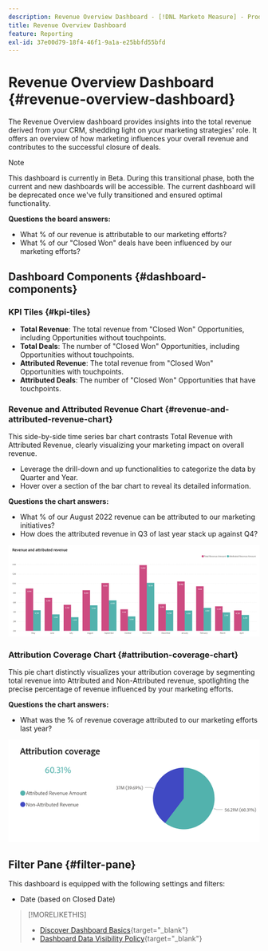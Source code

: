 ```yaml
---
description: Revenue Overview Dashboard - [!DNL Marketo Measure] - Product
title: Revenue Overview Dashboard
feature: Reporting
exl-id: 37e00d79-18f4-46f1-9a1a-e25bbfd55bfd
---
```

# Revenue Overview Dashboard {#revenue-overview-dashboard}

The Revenue Overview dashboard provides insights into the total revenue derived from your CRM, shedding light on your marketing strategies' role. It offers an overview of how marketing influences your overall revenue and contributes to the successful closure of deals.

>[!NOTE]
>
>This dashboard is currently in Beta. During this transitional phase, both the current and new dashboards will be accessible. The current dashboard will be deprecated once we've fully transitioned and ensured optimal functionality.

**Questions the board answers:**

* What % of our revenue is attributable to our marketing efforts?
* What % of our "Closed Won" deals have been influenced by our marketing efforts?

## Dashboard Components {#dashboard-components}

### KPI Tiles {#kpi-tiles}

* **Total Revenue**: The total revenue from "Closed Won" Opportunities, including Opportunities without touchpoints.
* **Total Deals**: The number of "Closed Won" Opportunities, including Opportunities without touchpoints.
* **Attributed Revenue**: The total revenue from "Closed Won" Opportunities with touchpoints.
* **Attributed Deals**: The number of "Closed Won" Opportunities that have touchpoints.

### Revenue and Attributed Revenue Chart {#revenue-and-attributed-revenue-chart}

This side-by-side time series bar chart contrasts Total Revenue with Attributed Revenue, clearly visualizing your marketing impact on overall revenue.

* Leverage the drill-down and up functionalities to categorize the data by Quarter and Year.
* Hover over a section of the bar chart to reveal its detailed information.

**Questions the chart answers:**

* What % of our August 2022 revenue can be attributed to our marketing initiatives?
* How does the attributed revenue in Q3 of last year stack up against Q4?

![](assets/revenue-overview-dashboard-1.png)

### Attribution Coverage Chart {#attribution-coverage-chart}

This pie chart distinctly visualizes your attribution coverage by segmenting total revenue into Attributed and Non-Attributed revenue, spotlighting the precise percentage of revenue influenced by your marketing efforts.

**Questions the chart answers:**

* What was the % of revenue coverage attributed to our marketing efforts last year?

![](assets/revenue-overview-dashboard-2.png)

## Filter Pane {#filter-pane}

This dashboard is equipped with the following settings and filters:

* Date (based on Closed Date)

>[!MORELIKETHIS]
>
>* [Discover Dashboard Basics](/help/marketo-measure-discover-ui/dashboards/discover-dashboard-basics.md){target="_blank"}
>* [Dashboard Data Visibility Policy](/help/marketo-measure-discover-ui/dashboards/dashboard-data-visibility-policy.md){target="_blank"}

